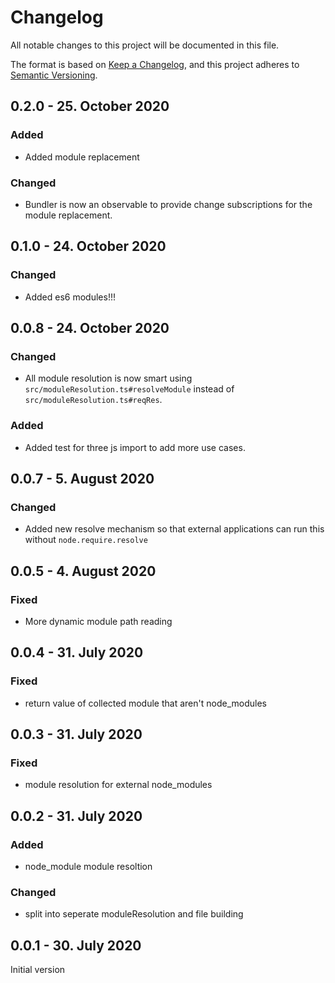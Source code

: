 # Changelog
All notable changes to this project will be documented in this file.

The format is based on [Keep a Changelog](https://keepachangelog.com/en/1.0.0/),
and this project adheres to [Semantic Versioning](https://semver.org/spec/v2.0.0.html).

## 0.2.0 - 25. October 2020
### Added
- Added module replacement

### Changed
- Bundler is now an observable to provide change subscriptions for the module replacement.

## 0.1.0 - 24. October 2020
### Changed
- Added es6 modules!!!

## 0.0.8 - 24. October 2020
### Changed
- All module resolution is now smart using `src/moduleResolution.ts#resolveModule` instead of `src/moduleResolution.ts#reqRes`.

### Added
- Added test for three js import to add more use cases.

## 0.0.7 - 5. August 2020
### Changed
- Added new resolve mechanism so that external applications can run this without `node.require.resolve`

## 0.0.5 - 4. August 2020
### Fixed
- More dynamic module path reading

## 0.0.4 - 31. July 2020
### Fixed
- return value of collected module that aren't node_modules

## 0.0.3 - 31. July 2020
### Fixed
- module resolution for external node_modules

## 0.0.2 - 31. July 2020
### Added
- node_module module resoltion

### Changed
- split into seperate moduleResolution and file building

## 0.0.1 - 30. July 2020
Initial version
